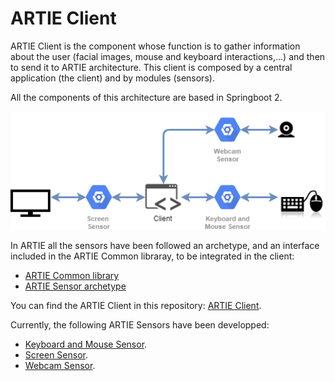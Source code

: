 # ARTIE Client

ARTIE Client is the component whose function is to gather information about the user \(facial images, mouse and keyboard interactions,...\) and then to send it to ARTIE architecture. This client is composed by a central application \(the client\) and by modules \(sensors\).

All the components of this architecture are based in Springboot 2.

![ARTIE Client module schema](../.gitbook/assets/artieclient.png)

In ARTIE all the sensors have been followed an archetype, and an interface included in the ARTIE Common libraray,  to be integrated in the client:

* [ARTIE Common library](https://github.com/ARTIEROCKS/artie-common.git)
* [ARTIE Sensor archetype](https://github.com/ARTIEROCKS/artie-sensor-archetype.git)

You can find the ARTIE Client in this repository: [ARTIE Client](https://github.com/ARTIEROCKS/artie-client.git).

Currently, the following ARTIE Sensors have been developped:

* [Keyboard and Mouse Sensor](https://github.com/ARTIEROCKS/artie-sensor-keyboard-mouse.git).
* [Screen Sensor](https://github.com/ARTIEROCKS/artie-sensor-screen.git).
* [Webcam Sensor](https://github.com/ARTIEROCKS/artie-sensor-webcam.git).



